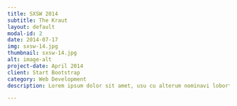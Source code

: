 ```yaml
---
title: SXSW 2014
subtitle: The Kraut
layout: default
modal-id: 2
date: 2014-07-17
img: sxsw-14.jpg
thumbnail: sxsw-14.jpg
alt: image-alt
project-date: April 2014
client: Start Bootstrap
category: Web Development
description: Lorem ipsum dolor sit amet, usu cu alterum nominavi lobortis. At duo novum diceret. Tantas apeirian vix et, usu sanctus postulant inciderint ut, populo diceret necessitatibus in vim. Cu eum dicam feugiat noluisse.

---
```

